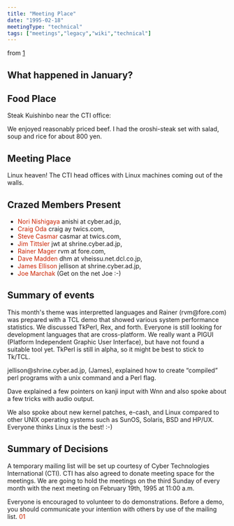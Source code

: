 ```yaml
---
title: "Meeting Place"
date: "1995-02-18"
meetingType: "technical"
tags: ["meetings","legacy","wiki","technical"]
---
```


<p>from <a href="http://www.tlug.jp/meetings/1995/95jan.html">1</a></p>
<h2 id="what_happened_in_january">What happened in January?</h2>
<h2 id="food_place">Food Place</h2>
<p>Steak Kuishinbo near the CTI office:</p>
<p>We enjoyed reasonably priced beef. I had the oroshi-steak set with salad, soup and rice for about 800 yen.</p>
<h2 id="meeting_place">Meeting Place</h2>
<p>Linux heaven! The CTI head offices with Linux machines coming out of the walls.</p>
<h2 id="crazed_members_present">Crazed Members Present</h2>
<ul>
<li><font color="#CC2200">Nori Nishigaya</font> anishi at cyber.ad.jp,</li>
<li><font color="#CC2200">Craig Oda</font> craig ay twics.com,</li>
<li><font color="#CC2200">Steve Casmar</font> casmar at twics.com,</li>
<li><font color="#CC2200">Jim Tittsler</font> jwt at shrine.cyber.ad.jp,</li>
<li><font color="#CC2200">Rainer Mager</font> rvm at fore.com,</li>
<li><font color="#CC2200">Dave Madden</font> dhm at vheissu.net.dcl.co.jp,</li>
<li><font color="#CC2200">James Ellison</font> jellison at shrine.cyber.ad.jp,</li>
<li><font color="#CC2200">Joe Marchak</font> (Get on the net Joe :-)</li>
</ul>
<h2 id="summary_of_events">Summary of events</h2>
<p>This month's theme was interpretted languages and Rainer (rvm@fore.com) was prepared with a TCL demo that showed various system performance statistics. We discussed TkPerl, Rex, and forth. Everyone is still looking for development languages that are cross-platform. We really want a PIGUI (Platform Independent Graphic User Interface), but have not found a suitable tool yet. TkPerl is still in alpha, so it might be best to stick to Tk/TCL.</p>
<p>jellison@shrine.cyber.ad.jp, (James), explained how to create “compiled” perl programs with a unix command and a Perl flag.</p>
<p>Dave explained a few pointers on kanji input with Wnn and also spoke about a few tricks with audio output.</p>
<p>We also spoke about new kernel patches, e-cash, and Linux compared to other UNIX operating systems such as SunOS, Solaris, BSD and HP/UX. Everyone thinks Linux is the best! :-)</p>
<h2 id="summary_of_decisions">Summary of Decisions</h2>
<p>A temporary mailing list will be set up courtesy of Cyber Technologies International (CTI). CTI has also agreed to donate meeting space for the meetings. We are going to hold the meetings on the third Sunday of every month with the next meeting on February 19th, 1995 at 11:00 a.m.</p>
<p>Everyone is encouraged to volunteer to do demonstrations. Before a demo, you should communicate your intention with others by use of the mailing list.
<font color="#CC2200">01</font></p>